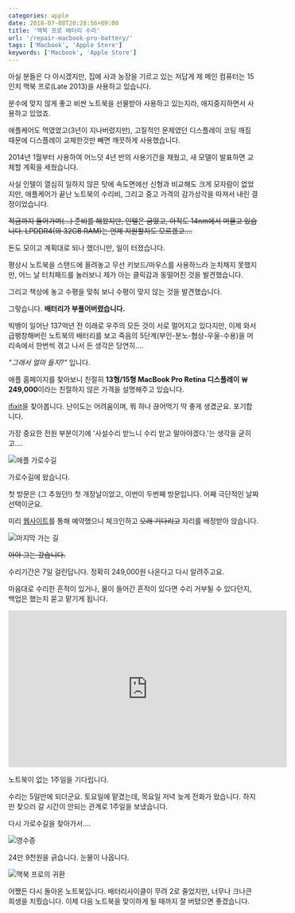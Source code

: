 ```yaml
---
categories: apple
date: 2018-07-08T20:28:56+09:00
title: '맥북 프로 배터리 수리'
url: '/repair-macbook-pro-battery/'
tags: ['Macbook', 'Apple Store']
keywords: ['Macbook', 'Apple Store']
---
```


아실 분들은 다 아시겠지만, 집에 사과 농장을 기르고 있는 저답게 제 메인 컴퓨터는 15인치 맥북 프로(Late 2013)을 사용하고 있습니다.

분수에 맞지 않게 좋고 비싼 노트북을 선물받아 사용하고 있는지라, 애지중지하면서 사용하고 있었죠.

애플케어도 먹였었고(3년이 지나버렸지만), 고질적인 문제였던 디스플레이 코팅 깨짐 때문에 디스플레이 교체한것만 빼면 깨끗하게 사용했습니다.

2014년 1월부터 사용하여 어느덧 4년 반의 사용기간을 채웠고, 새 모델이 발표하면 교체할 계획을 세웠습니다.

사실 인텔이 열심히 일하지 않은 탓에 속도면에선 신형과 비교해도 크게 모자람이 없었지만, 애플케어가 끝난 노트북의 수리비, 그리고 중고 가격의 감가상각을 따져서 내린 결정이었습니다.

~~적금까지 들어가며(...) 준비를 해왔지만, 인텔은 굼떴고, 아직도 14nm에서 머물고 있습니다. LPDDR4(와 32GB RAM)는 언제 지원할지도 모르겠고....~~

돈도 모이고 계획대로 되나 했더니만, 일이 터졌습니다.

평상시 노트북을 스탠드에 올려놓고 무선 키보드/마우스를 사용하느라 눈치채지 못했지만, 어느 날 터치패드를 눌러보니 제가 아는 클릭감과 동떨어진 것을 발견했습니다.

그리고 책상에 놓고 수평을 맞춰 보니 수평이 맞지 않는 것을 발견했습니다.

그렇습니다. **배터리가 부풀어버렸습니다.**

빅뱅이 일어난 137억년 전 이래로 우주의 모든 것이 서로 멀어지고 있다지만, 이제 와서 급팽창해버린 노트북의 배터리를 보고 죽음의 5단계(부인-분노-협상-우울-수용)을 머리속에서 한번씩 겪고 나서 든 생각은 당연히....

_"그래서 얼마 들지?"_ 입니다.

애플 홈페이지를 찾아보니 친절히 **13형/15형 MacBook Pro Retina 디스플레이 ￦ 249,000**이라는 친절하지 않은 가격을 설명해주고 있습니다.

[ifixit](https://www.ifixit.com/Guide/MacBook+Pro+15-Inch+Retina+Display+Late+2013+Battery+Replacement/89280)을 찾아봅니다. 난이도는 어려움이며, 뭐 하나 끊어먹기 딱 좋게 생겼군요. 포기합니다.

가장 중요한 전원 부분이기에 '사설수리 받느니 수리 받고 말아야겠다.'는 생각을 굳히고....

![애플 가로수길](01.jpg)

가로수길에 왔습니다.

첫 방문은 (그 추웠던!) 첫 개장날이었고, 이번이 두번째 방문입니다. 어째 극단적인 날짜 선택이군요.

미리 [웹사이트](http://getsupport.apple.com)를 통해 예약했으니 체크인하고 ~~오래 기다리고~~ 자리를 배정받아 앉습니다.

![마지막 가는 길](02.jpg)

~~아아 그는 갔습니다.~~

수리기간은 7일 걸린답니다. 정확히 249,000원 나온다고 다시 알려주고요.

마음대로 수리한 흔적이 있거나, 물이 들어간 흔적이 있다면 수리 거부될 수 있다던지, 백업은 했는지 묻고 맡기게 됩니다.

<iframe width="560" height="315" src="https://www.youtube.com/embed/oye8H8HkUks" frameborder="0" allow="accelerometer; autoplay; encrypted-media; gyroscope; picture-in-picture" allowfullscreen></iframe>

노트북이 없는 1주일을 기다립니다.

수리는 5일만에 되더군요. 토요일에 맡겼는데, 목요일 저녁 늦게 전화가 왔습니다. 하지만 찾으러 갈 시간이 안되는 관계로 1주일을 보냈습니다.

다시 가로수길을 찾아가서....

![영수증](03.jpg)

24만 9천원을 긁습니다. 눈물이 나옵니다.

![맥북 프로의 귀환](04.jpg)

어쨌든 다시 돌아온 노트북입니다. 배터리사이클이 무려 2로 줄었지만, 너무나 크나큰 희생을 치뤘습니다. 이제 다음 노트북을 맞이하게 될 때까지 잘 버텼으면 좋겠습니다.
